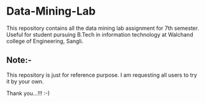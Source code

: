 # Data-Mining-Lab
This repository contains all the data mining lab assignment for 7th semester.
Useful for student pursuing B.Tech in information technology at Walchand college of Engineering, Sangli.

## Note:- 
This repository is just for reference purpose. I am requesting all users to try it by your own.

Thank you...!!! :-)
